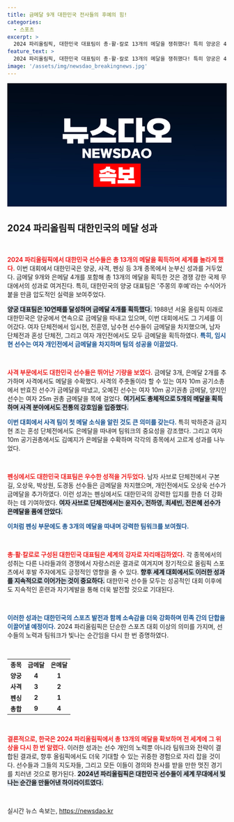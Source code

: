 ```yaml
---
title: 금메달 9개 대한민국 전사들의 후예의 힘!
categories:
  - 스포츠
excerpt: >
  2024 파리올림픽, 대한민국 대표팀이 총·활·칼로 13개의 메달을 쟁취했다! 특히 양궁은 4개의 금메달로 10연패를 달성하며 세계를 놀라게 했다. 사격과 펜싱도 금빛 성과를 거두며 전사의 저력을 입증했다. 클릭하여 그들의 영광을 확인하라!
feature_text: >
  2024 파리올림픽, 대한민국 대표팀이 총·활·칼로 13개의 메달을 쟁취했다! 특히 양궁은 4개의 금메달로 10연패를 달성하며 세계를 놀라게 했다. 사격과 펜싱도 금빛 성과를 거두며 전사의 저력을 입증했다. 클릭하여 그들의 영광을 확인하라!
image: '/assets/img/newsdao_breakingnews.jpg'
---
```


<p><img src="/assets/img/newsdao_breakingnews.jpg" alt="bookingtag 속보" /></p>

<h2 data-ke-size="size26">2024 파리올림픽 대한민국의 메달 성과</h2>

<p data-ke-size="size16">&nbsp;</p>

<p><b><span style="color: #ee2323;">2024 파리올림픽에서 대한민국 선수들은 총 13개의 메달을 획득하며 세계를 놀라게 했다.</span></b> 이번 대회에서 대한민국은 양궁, 사격, 펜싱 등 3개 종목에서 눈부신 성과를 거두었다. 금메달 9개와 은메달 4개를 포함해 총 13개의 메달을 획득한 것은 경쟁 강한 국제 무대에서의 성과로 여겨진다. 특히, 대한민국의 양궁 대표팀은 '주몽의 후예'라는 수식어가 붙을 만큼 압도적인 실력을 보여주었다. </p>

<p><b><span style="background-color: #21538527;">양궁 대표팀은 10연패를 달성하며 금메달 4개를 획득했다.</span></b> 1988년 서울 올림픽 이래로 대한민국은 양궁에서 연속으로 금메달을 따내고 있으며, 이번 대회에서도 그 기세를 이어갔다. 여자 단체전에서 임시현, 전훈영, 남수현 선수들이 금메달을 차지했으며, 남자 단체전과 혼성 단체전, 그리고 여자 개인전에서도 모두 금메달을 획득하였다. <b><span style="color: #1a5490;">특히, 임시현 선수는 여자 개인전에서 금메달을 차지하며 팀의 성공을 이끌었다.</span></b> </p>

<p data-ke-size="size16">&nbsp;</p>

<p><b><span style="color: #ee2323;">사격 부문에서도 대한민국 선수들은 뛰어난 기량을 보였다.</span></b> 금메달 3개, 은메달 2개를 추가하며 사격에서도 메달을 수확했다. 사격의 주춧돌이라 할 수 있는 여자 10m 공기소총에서 반효진 선수가 금메달을 따냈고, 오예진 선수는 여자 10m 공기권총 금메달, 양지인 선수는 여자 25m 권총 금메달을 목에 걸었다. <b><span style="background-color: #21538527;">여기서도 총체적으로 5개의 메달을 획득하며 사격 분야에서도 전통의 강호임을 입증했다.</span></b> </p>

<p><b><span style="color: #1a5490;">이번 대회에서 사격 팀이 첫 메달 소식을 알린 것도 큰 의미를 갖는다.</span></b> 특히 박하준과 금지현 조는 혼성 단체전에서도 은메달을 따내며 팀워크의 중요성을 강조했다. 그리고 여자 10m 공기권총에서도 김예지가 은메달을 수확하며 각각의 종목에서 고르게 성과를 나누었다.</p>

<p data-ke-size="size16">&nbsp;</p>

<p><b><span style="color: #ee2323;">펜싱에서도 대한민국 대표팀은 우수한 성적을 거두었다.</span></b> 남자 사브로 단체전에서 구본길, 오상욱, 박상원, 도경동 선수들은 금메달을 차지했으며, 개인전에서도 오상욱 선수가 금메달을 추가하였다. 이런 성과는 펜싱에서도 대한민국의 강력한 입지를 한층 더 강화하는 데 기여하였다. <b><span style="background-color: #21538527;">여자 사브로 단체전에서는 윤지수, 전하영, 최세빈, 전은혜 선수가 은메달을 품에 안았다.</span></b> </p>

<p><b><span style="color: #1a5490;">이처럼 펜싱 부문에도 총 3개의 메달을 따내며 강력한 팀워크를 보여줬다.</span></b> </p>

<p data-ke-size="size16">&nbsp;</p>

<p><b><span style="color: #ee2323;">총·활·칼로로 구성된 대한민국 대표팀은 세계의 강자로 자리매김하였다.</span></b> 각 종목에서의 성취는 다른 나라들과의 경쟁에서 자랑스러운 결과로 여겨지며 장기적으로 올림픽 스포츠에서 후발 주자에게도 긍정적인 영향을 줄 수 있다. <b><span style="background-color: #21538527;">향후 세계 대회에서도 이러한 성과를 지속적으로 이어가는 것이 중요하다.</span></b> 대한민국 선수들 모두는 성공적인 대회 이후에도 지속적인 훈련과 자기계발을 통해 더욱 발전할 것으로 기대된다. </p>

<p data-ke-size="size16">&nbsp;</p>

<p><b><span style="color: #1a5490;">이러한 성과는 대한민국의 스포츠 발전과 함께 소속감을 더욱 강화하며 민족 간의 단합을 이끌어낼 예정이다.</span></b> 2024 파리올림픽은 단순한 스포츠 대회 이상의 의미를 가지며, 선수들의 노력과 팀워크가 빛나는 순간임을 다시 한 번 증명하였다. </p>

<p data-ke-size="size16">&nbsp;</p>

<table>
<tr>
<td style="text-align: center; height: 17px;"><b>종목</b></td>
<td style="text-align: center; height: 17px;"><b>금메달</b></td>
<td style="text-align: center; height: 17px;"><b>은메달</b></td>
</tr>
<tr>
<td style="text-align: center; height: 17px;"><b>양궁</b></td>
<td style="text-align: center; height: 17px;"><b>4</b></td>
<td style="text-align: center; height: 17px;"><b>1</b></td>
</tr>
<tr>
<td style="text-align: center; height: 17px;"><b>사격</b></td>
<td style="text-align: center; height: 17px;"><b>3</b></td>
<td style="text-align: center; height: 17px;"><b>2</b></td>
</tr>
<tr>
<td style="text-align: center; height: 17px;"><b>펜싱</b></td>
<td style="text-align: center; height: 17px;"><b>2</b></td>
<td style="text-align: center; height: 17px;"><b>1</b></td>
</tr>
<tr>
<td style="text-align: center; height: 17px;"><b>총합</b></td>
<td style="text-align: center; height: 17px;"><b>9</b></td>
<td style="text-align: center; height: 17px;"><b>4</b></td>
</tr>
</table>

<p data-ke-size="size16">&nbsp;</p>

<p><b><span style="color: #ee2323;">결론적으로, 한국은 2024 파리올림픽에서 총 13개의 메달을 확보하며 전 세계에 그 위상을 다시 한 번 알렸다.</span></b> 이러한 성과는 선수 개인의 노력뿐 아니라 팀워크와 전략이 결합된 결과로, 향후 올림픽에서도 더욱 기대할 수 있는 귀중한 경험으로 자리 잡을 것이다. 선수들과 그들의 지도자들, 그리고 모든 이들이 경의와 찬사를 받을 만한 멋진 경기를 치러낸 것으로 평가된다. <b><span style="background-color: #21538527;">2024년 파리올림픽은 대한민국 선수들이 세계 무대에서 빛나는 순간을 만들어낸 하이라이트였다.</span></b> </p>

<p data-ke-size="size16">&nbsp;</p>
실시간 뉴스 속보는, <a href="https://newsdao.kr" rel="dofollow">https://newsdao.kr</a>


